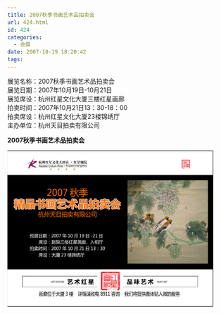 ```yaml
---
title: 2007秋季书画艺术品拍卖会
url: 424.html
id: 424
categories:
  - 会展
date: 2007-10-19 18:20:42
tags:
---
```


展览名称：2007秋季书画艺术品拍卖会  
展览日期：2007年10月19日-10月21日  
展览席设：杭州红星文化大厦三楼红星画廊  
拍卖时间：2007年10月21日13：30-18：00  
拍卖席设：杭州红星文化大厦23楼锦绣厅  
主办单位：杭州天目拍卖有限公司  
  

**2007秋季书画艺术品拍卖会**

  
![](/images/attachments/month_0710/s20071020182155.jpg)